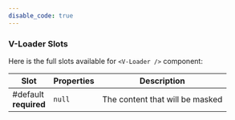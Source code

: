 ```yaml
---
disable_code: true
---
```


### V-Loader Slots

Here is the full slots available for `<V-Loader />` component:

| Slot                       | Properties                          | Description                     |
| -------------------------- | ----------------------------------- | ------------------------------- |
| #default<br />**required** | <span class="is-null">`null`</span> | The content that will be masked |
